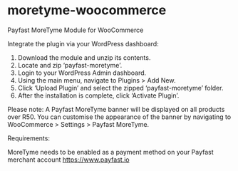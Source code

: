 # moretyme-woocommerce

Payfast MoreTyme Module for WooCommerce

Integrate the plugin via your WordPress dashboard:

1. Download the module and unzip its contents.
2. Locate and zip ‘payfast-moretyme’.
2. Login to your WordPress Admin dashboard.
3. Using the main menu, navigate to Plugins > Add New.
4. Click ‘Upload Plugin’ and select the zipped ‘payfast-moretyme’ folder.
5. After the installation is complete, click ‘Activate Plugin’.

Please note: A Payfast MoreTyme banner will be displayed on all products over R50.
You can customise the appearance of the banner by navigating to WooCommerce > Settings > Payfast MoreTyme.

Requirements:

MoreTyme needs to be enabled as a payment method on your Payfast merchant account https://www.payfast.io

